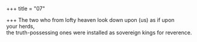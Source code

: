 +++
title = "07"

+++
The two who from lofty heaven look down upon (us) as if upon  
your herds,  
the truth-possessing ones were installed as sovereign kings for reverence.  

